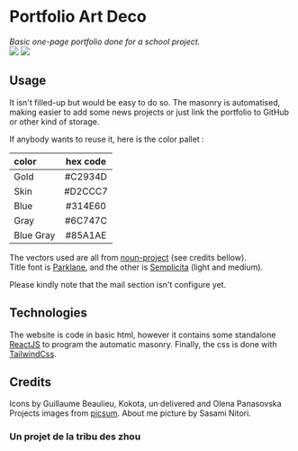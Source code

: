 # Portfolio Art Deco
*Basic one-page portfolio done for a school project.*  
![](https://img.shields.io/badge/front-react-blue) ![](https://img.shields.io/badge/front-tailwind-blue)
## Usage
It isn't filled-up but would be easy to do so. The masonry is automatised, making easier to add some news projects or just link the portfolio to GitHub or other kind of storage. 

If anybody wants to reuse it, here is the color pallet : 

| color     | hex code |
|:----------|:--------:|
| Gold      | #C2934D  |
| Skin      | #D2CCC7  |
| Blue      | #314E60  |
| Gray      | #6C747C  |
| Blue Gray | #85A1AE  |

The vectors used are all from [noun-project](https://thenounproject.com) (see credits bellow).  
Title font is [Parklane](https://www.1001fonts.com/parklane-font.html), and the other is [Semplicita](https://www.1001fonts.com/semplicita-font.html) (light and medium). 

Please kindly note that the mail section isn't configure yet.
## Technologies
The website is code in basic html, however it contains some standalone [ReactJS](https://fr.reactjs.org/) to program the automatic masonry. Finally, the css is done with [TailwindCss](https://tailwindcss.com).
## Credits
Icons by Guillaume Beaulieu, Kokota, un·delivered and Olena Panasovska
Projects images from [picsum](https://picsum.photos/).
About me picture by Sasami Nitori.
### Un projet de la tribu des zhou